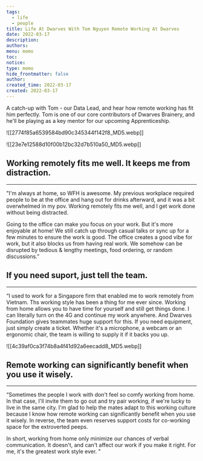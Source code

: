 ```yaml
---
tags:
  - life
  - people
title: Life At Dwarves With Tom Nguyen Remote Working At Dwarves
date: 2022-03-17
description: 
authors: 
menu: memo
toc: 
notice: 
type: memo
hide_frontmatter: false
author: 
created_time: 2022-03-17
created: 2022-03-17
---
```



A catch-up with Tom - our Data Lead, and hear how remote working has fit him perfectly. Tom is one of our core contributors of Dwarves Brainery, and he'll be playing as a key mentor for our upcoming Apprenticeship.


<!-- column_list 4c62a042-b947-4373-a1d2-e9e0a2114773 -->

<!-- column 360811a8-afc4-462c-afdd-85e77cf82ede -->

![[2774f85a6539584bd90c345344f142f8_MD5.webp]]

<!-- column 6766d99b-5ac9-4333-b3a5-e209095c7c04 -->

![[23e7e12588d10f00b12bc32d7b510a50_MD5.webp]]


## Working remotely fits me well. It keeps me from distraction.

---

"I'm always at home, so WFH is awesome. My previous workplace required people to be at the office and hang out for drinks afterward, and it was a bit overwhelmed in my pov. Working remotely fits me well, and I get work done without being distracted.

Going to the office can make you focus on your work. But it's more enjoyable at home! We still catch up through casual talks or sync up for a few minutes to ensure the work is good. The office creates a good vibe for work, but it also blocks us from having real work. We somehow can be disrupted by tedious & lengthy meetings, food ordering, or random discussions.”

## If you need suport, just tell the team.

---

<!-- column_list 0df8de15-8b91-47bf-a679-3c0c2158d82c -->

<!-- column 425a1b2c-5c23-4d8c-9158-883e5405f07c -->

“I used to work for a Singapore firm that enabled me to work remotely from Vietnam. Ths working style has been a thing for me ever since. Working from home allows you to have time for yourself and still get things done. I can literally turn on the 4G and continue my work anywhere. And Dwarves Foundation gives teammates huge support for this. If you need equipment, just simply create a ticket. Whether it's a microphone, a webcam or an ergonomic chair, the team is willing to supply it if it backs you up.

<!-- column 8b8357ff-7d65-455a-8b31-a638546b15de -->


![[4c39af0ca3f74b8a4f41d92a6eecadd8_MD5.webp]]


## Remote working can significantly benefit when you use it wisely.

---

“Sometimes the people I work with don't feel so comfy working from home. In that case, I'll invite them to go out and try pair working, if we're lucky to live in the same city. I'm glad to help the mates adapt to this working culture because I know how remote working can significantly benefit when you use it wisely. In reverse, the team even reserves support costs for co-working space for the extroverted peeps.

In short, working from home only minimize our chances of verbal communication. It doesn't, and can't affect our work if you make it right. For me, it's the greatest work style ever. "
